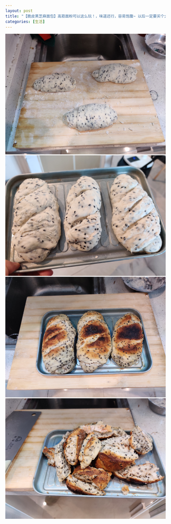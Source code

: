 ```yaml
---
layout: post
title: "【脆皮黑芝麻面包】高筋面粉可以这么玩！，味道还行，容易饱腹~ 以后一定要买个大烤箱..."
categories: [生活]
---
```


![IMG_20201227_120057](https://raw.githubusercontent.com/petterobam/picture-bucket/main/vs-code/upload/imgs/IMG_20201227_120057.jpg)
![IMG_20201227_125337](https://raw.githubusercontent.com/petterobam/picture-bucket/main/vs-code/upload/imgs/IMG_20201227_125337.jpg)
![IMG_20201227_132611](https://raw.githubusercontent.com/petterobam/picture-bucket/main/vs-code/upload/imgs/IMG_20201227_132611.jpg)
![IMG_20201227_134547](https://raw.githubusercontent.com/petterobam/picture-bucket/main/vs-code/upload/imgs/IMG_20201227_134547.jpg)